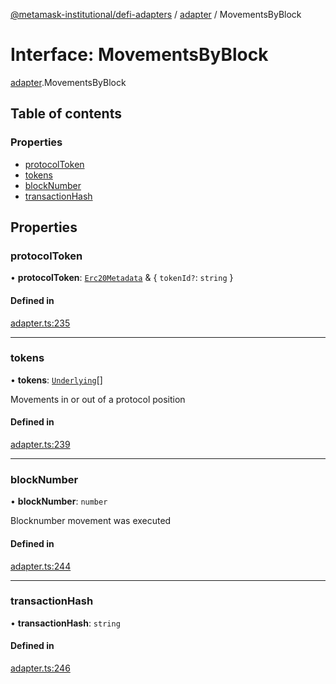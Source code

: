 [@metamask-institutional/defi-adapters](../README.md) / [adapter](../modules/adapter.md) / MovementsByBlock

# Interface: MovementsByBlock

[adapter](../modules/adapter.md).MovementsByBlock

## Table of contents

### Properties

- [protocolToken](adapter.MovementsByBlock.md#protocoltoken)
- [tokens](adapter.MovementsByBlock.md#tokens)
- [blockNumber](adapter.MovementsByBlock.md#blocknumber)
- [transactionHash](adapter.MovementsByBlock.md#transactionhash)

## Properties

### protocolToken

• **protocolToken**: [`Erc20Metadata`](../modules/erc20Metadata.md#erc20metadata) & { `tokenId?`: `string`  }

#### Defined in

[adapter.ts:235](https://github.com/consensys-vertical-apps/mmi-defi-adapters/blob/main/src/types/adapter.ts#L235)

___

### tokens

• **tokens**: [`Underlying`](adapter.Underlying.md)[]

Movements in or out of a protocol position

#### Defined in

[adapter.ts:239](https://github.com/consensys-vertical-apps/mmi-defi-adapters/blob/main/src/types/adapter.ts#L239)

___

### blockNumber

• **blockNumber**: `number`

Blocknumber movement was executed

#### Defined in

[adapter.ts:244](https://github.com/consensys-vertical-apps/mmi-defi-adapters/blob/main/src/types/adapter.ts#L244)

___

### transactionHash

• **transactionHash**: `string`

#### Defined in

[adapter.ts:246](https://github.com/consensys-vertical-apps/mmi-defi-adapters/blob/main/src/types/adapter.ts#L246)
